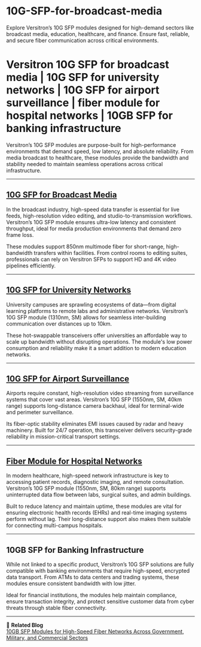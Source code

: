 # 10G-SFP-for-broadcast-media
Explore Versitron’s 10G SFP modules designed for high-demand sectors like broadcast media, education, healthcare, and finance. Ensure fast, reliable, and secure fiber communication across critical environments.

# Versitron 10G SFP for broadcast media | 10G SFP for university networks | 10G SFP for airport surveillance | fiber module for hospital networks | 10GB SFP for banking infrastructure

Versitron’s 10G SFP modules are purpose-built for high-performance environments that demand speed, low latency, and absolute reliability. From media broadcast to healthcare, these modules provide the bandwidth and stability needed to maintain seamless operations across critical infrastructure.

---

## [10G SFP for Broadcast Media](https://www.versitron.com/products/10gbmm-sfp-module-10gbasefx-850nm-lc-mmf)

In the broadcast industry, high-speed data transfer is essential for live feeds, high-resolution video editing, and studio-to-transmission workflows. Versitron’s 10G SFP module ensures ultra-low latency and consistent throughput, ideal for media production environments that demand zero frame loss.

These modules support 850nm multimode fiber for short-range, high-bandwidth transfers within facilities. From control rooms to editing suites, professionals can rely on Versitron SFPs to support HD and 4K video pipelines efficiently.

---

## [10G SFP for University Networks](https://www.versitron.com/products/10gb10sm-sfp-module-10gbasefx-1310nm-lc-sm-10km)

University campuses are sprawling ecosystems of data—from digital learning platforms to remote labs and administrative networks. Versitron’s 10G SFP module (1310nm, SM) allows for seamless inter-building communication over distances up to 10km.

These hot-swappable transceivers offer universities an affordable way to scale up bandwidth without disrupting operations. The module's low power consumption and reliability make it a smart addition to modern education networks.

---

## [10G SFP for Airport Surveillance](https://www.versitron.com/products/10gb40sm-sfp-module-10gbasefx-1550nm-lc-sm-40km)

Airports require constant, high-resolution video streaming from surveillance systems that cover vast areas. Versitron’s 10G SFP (1550nm, SM, 40km range) supports long-distance camera backhaul, ideal for terminal-wide and perimeter surveillance.

Its fiber-optic stability eliminates EMI issues caused by radar and heavy machinery. Built for 24/7 operation, this transceiver delivers security-grade reliability in mission-critical transport settings.

---

## [Fiber Module for Hospital Networks](https://www.versitron.com/products/10gb80sm-sfp-module-10gbasefx-1550nm-lc-sm-80km)

In modern healthcare, high-speed network infrastructure is key to accessing patient records, diagnostic imaging, and remote consultation. Versitron’s 10G SFP module (1550nm, SM, 80km range) supports uninterrupted data flow between labs, surgical suites, and admin buildings.

Built to reduce latency and maintain uptime, these modules are vital for ensuring electronic health records (EHRs) and real-time imaging systems perform without lag. Their long-distance support also makes them suitable for connecting multi-campus hospitals.

---

## 10GB SFP for Banking Infrastructure

While not linked to a specific product, Versitron’s 10G SFP solutions are fully compatible with banking environments that require high-speed, encrypted data transport. From ATMs to data centers and trading systems, these modules ensure consistent bandwidth with low jitter.

Ideal for financial institutions, the modules help maintain compliance, ensure transaction integrity, and protect sensitive customer data from cyber threats through stable fiber connectivity.

---

📘 **Related Blog**  
[10GB SFP Modules for High-Speed Fiber Networks Across Government, Military, and Commercial Sectors](https://www.versitron.com/blogs/post/10gb-sfp-modules-for-high-speed-fiber-networks-across-government-military-and-commercial-sectors)

